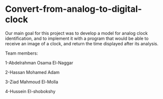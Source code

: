# Convert-from-analog-to-digital-clock

Our main goal for this project was to develop a model for analog clock identification, and to implement it with a program that would be able to receive an image of a clock, and return the time displayed after its analysis.
 
Team members:

1-Abdelrahman Osama El-Naggar

2-Hassan Mohamed Adam

3-Ziad Mahmoud El-Molla

4-Hussein El-shobokshy
